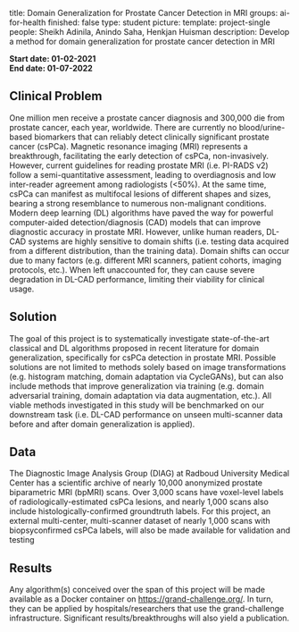 title: Domain Generalization for Prostate Cancer Detection in MRI
groups: ai-for-health
finished: false 
type: student 
picture: 
template: project-single
people: Sheikh Adinila, Anindo Saha, Henkjan Huisman
description: Develop a method for domain generalization for prostate cancer detection in MRI

**Start date: 01-02-2021** <br>
**End date: 01-07-2022**

## Clinical Problem 
One million men receive a prostate cancer diagnosis and 300,000 die from prostate cancer, each
year, worldwide. There are currently no blood/urine-based biomarkers that can reliably detect clinically significant
prostate cancer (csPCa). Magnetic resonance imaging (MRI) represents a breakthrough, facilitating the early
detection of csPCa, non-invasively. However, current guidelines for reading prostate MRI (i.e. PI-RADS v2) follow
a semi-quantitative assessment, leading to overdiagnosis and low inter-reader agreement among radiologists
(<50%). At the same time, csPCa can manifest as multifocal lesions of different shapes and sizes, bearing a strong
resemblance to numerous non-malignant conditions. Modern deep learning (DL) algorithms have paved the way
for powerful computer-aided detection/diagnosis (CAD) models that can improve diagnostic accuracy in prostate
MRI. However, unlike human readers, DL-CAD systems are highly sensitive to domain shifts (i.e. testing data
acquired from a different distribution, than the training data). Domain shifts can occur due to many factors (e.g.
different MRI scanners, patient cohorts, imaging protocols, etc.). When left unaccounted for, they can cause severe
degradation in DL-CAD performance, limiting their viability for clinical usage.

## Solution 
The goal of this project is to systematically investigate state-of-the-art classical and DL algorithms proposed
in recent literature for domain generalization, specifically for csPCa detection in prostate MRI. Possible solutions
are not limited to methods solely based on image transformations (e.g. histogram matching, domain adaptation
via CycleGANs), but can also include methods that improve generalization via training (e.g. domain adversarial
training, domain adaptation via data augmentation, etc.). All viable methods investigated in this study will be
benchmarked on our downstream task (i.e. DL-CAD performance on unseen multi-scanner data before and after
domain generalization is applied).

## Data 
The Diagnostic Image Analysis Group (DIAG) at Radboud University Medical Center has a scientific archive
of nearly 10,000 anonymized prostate biparametric MRI (bpMRI) scans. Over 3,000 scans have voxel-level labels
of radiologically-estimated csPCa lesions, and nearly 1,000 scans also include histologically-confirmed groundtruth
labels. For this project, an external multi-center, multi-scanner dataset of nearly 1,000 scans with biopsyconfirmed
csPCa labels, will also be made available for validation and testing

## Results
Any algorithm(s) conceived over the span of this project will be made available as a Docker container on
https://grand-challenge.org/. In turn, they can be applied by hospitals/researchers that use the grand-challenge
infrastructure. Significant results/breakthroughs will also yield a publication.
